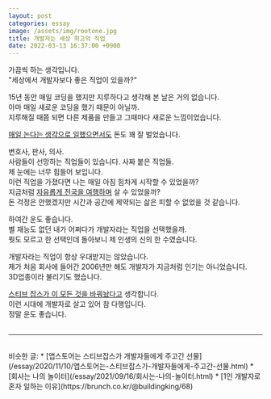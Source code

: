 ```yaml
---
layout: post
categories: essay
image: /assets/img/rootone.jpg
title: 개발자는 세상 최고의 직업
date: 2022-03-13 16:37:00 +0900
---
```


가끔씩 하는 생각입니다.  
"세상에서 개발자보다 좋은 직업이 있을까?"

15년 동안 매일 코딩을 했지만 지루하다고 생각해 본 날은 거의 없습니다.  
아마 매일 새로운 코딩을 했기 때문이 아닐까.  
지루해질 때쯤 되면 다른 제품을 만들고 그때마다 새로운 느낌이었습니다.

[매일 논다는 생각으로 일했으면서도](/essay/2021/09/16/회사는-나의-놀이터.html) 돈도 꽤 잘 벌었습니다.  

변호사, 판사, 의사.  
사람들이 선망하는 직업들이 있습니다. 사짜 붙은 직업들.  
제 눈에는 너무 힘들어 보입니다.  
이런 직업을 가졌다면 나는 매일 아침 힘차게 시작할 수 있었을까?  
지금처럼 [자유롭게 전국을 여행하며](https://brunch.co.kr/@buildingking/87) 살 수 있었을까?  
돈 걱정은 안했겠지만 시간과 공간에 제약되는 삶은 피할 수 없었을 것 같습니다.

하여간 운도 좋습니다.  
별 재능도 없던 내가 어쩌다가 개발자라는 직업을 선택했을까.  
뭣도 모르고 한 선택인데 돌아보니 제 인생의 신의 한 수였습니다.

개발자라는 직업이 항상 우대받지는 않았습니다.  
제가 처음 회사에 들어간 2006년만 해도 개발자가 지금처럼 인기는 아니었습니다.  
3D업종이라 불리기도 했습니다.  

[스티브 잡스가 이 모든 것을 바꿔놨다고](/essay/2020/11/10/앱스토어는-스티브잡스가-개발자들에게-주고간-선물.html) 생각합니다.  
이런 시대에 개발자로 살고 있어 참 다행입니다.  
정말 운도 좋습니다.
<br>
<br>

---

<br>
비슷한 글:
* [앱스토어는 스티브잡스가 개발자들에게 주고간 선물](/essay/2020/11/10/앱스토어는-스티브잡스가-개발자들에게-주고간-선물.html)
* [회사는 나의 놀이터](/essay/2021/09/16/회사는-나의-놀이터.html)
* [1인 개발자로 혼자 일하는 이유](https://brunch.co.kr/@buildingking/68)